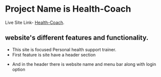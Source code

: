 # Project Name is Health-Coach

Live Site Link- [Health-Coach](https://github.com/facebook/create-react-app).

## website's different features and functionality.

- This site is focused Personal health support trainer.
- First feature is site have a header section

* And in the header there is website name and menu bar along with login option
